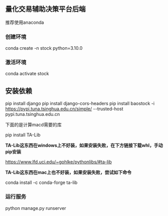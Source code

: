 ## 量化交易辅助决策平台后端

推荐使用anaconda

### 创建环境

conda create -n stock python=3.10.0

### 激活环境

conda activate stock

## 安装依赖

pip install django
pip install django-cors-headers
pip install baostock -i https://pypi.tuna.tsinghua.edu.cn/simple/ --trusted-host pypi.tuna.tsinghua.edu.cn

下面的是计算macd需要的库

pip install TA-Lib

**TA-Lib这东西在windows上不好装，如果安装失败，在下方链接下载whl，手动pip安装**

https://www.lfd.uci.edu/~gohlke/pythonlibs/#ta-lib

**TA-Lib这东西在mac上也不好装，如果安装失败，尝试如下命令**

conda install -c conda-forge ta-lib

### 运行服务

python manage.py runserver